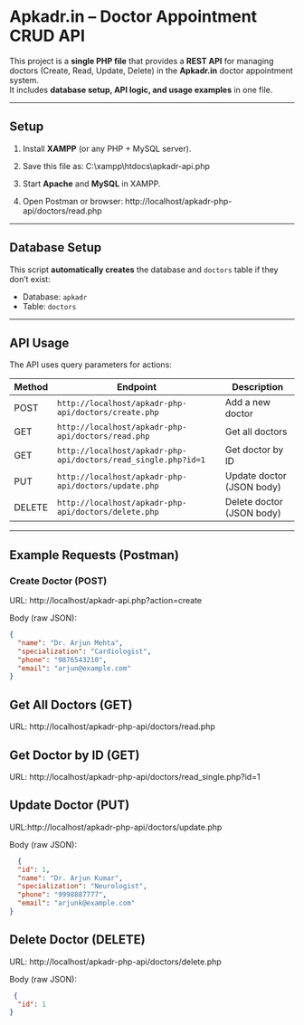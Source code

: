 # Apkadr.in – Doctor Appointment CRUD API

This project is a **single PHP file** that provides a **REST API** for managing doctors (Create, Read, Update, Delete) in the **Apkadr.in** doctor appointment system.  
It includes **database setup, API logic, and usage examples** in one file.

---

## Setup

1. Install **XAMPP** (or any PHP + MySQL server).
2. Save this file as: C:\xampp\htdocs\apkadr-api.php

3. Start **Apache** and **MySQL** in XAMPP.
4. Open Postman or browser: http://localhost/apkadr-php-api/doctors/read.php


---

## Database Setup

This script **automatically creates** the database and `doctors` table if they don’t exist:
- Database: `apkadr`
- Table: `doctors`

---

## API Usage

The API uses query parameters for actions:

| Method  | Endpoint                                  | Description                |
|---------|--------------------------------------------|----------------------------|
| POST    | `http://localhost/apkadr-php-api/doctors/create.php`           | Add a new doctor           |
| GET     | `http://localhost/apkadr-php-api/doctors/read.php`             | Get all doctors            |
| GET     | `http://localhost/apkadr-php-api/doctors/read_single.php?id=1` | Get doctor by ID           |
| PUT     | `http://localhost/apkadr-php-api/doctors/update.php`           | Update doctor (JSON body)  |
| DELETE  | `http://localhost/apkadr-php-api/doctors/delete.php`           | Delete doctor (JSON body)  |

---

## Example Requests (Postman)

### Create Doctor (POST)
URL: http://localhost/apkadr-api.php?action=create

Body (raw JSON):
```json
{
  "name": "Dr. Arjun Mehta",
  "specialization": "Cardiologist",
  "phone": "9876543210",
  "email": "arjun@example.com"
}
```

## Get All Doctors (GET)
URL: http://localhost/apkadr-php-api/doctors/read.php

## Get Doctor by ID (GET)
URL: http://localhost/apkadr-php-api/doctors/read_single.php?id=1

## Update Doctor (PUT)
URL:http://localhost/apkadr-php-api/doctors/update.php

Body (raw JSON):
```json
  {
  "id": 1,
  "name": "Dr. Arjun Kumar",
  "specialization": "Neurologist",
  "phone": "9998887777",
  "email": "arjunk@example.com"
} 
```
## Delete Doctor (DELETE)
URL: http://localhost/apkadr-php-api/doctors/delete.php

Body (raw JSON):
```json
 {
  "id": 1
}
